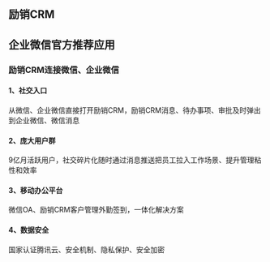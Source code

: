 ## **励销CRM**

## **企业微信官方推荐应用**



### **励销CRM连接微信、企业微信**

#### 1、社交入口

从微信、企业微信直接打开励销CRM，励销CRM消息、待办事项、审批及时弹出到企业微信、微信消息

#### 2、庞大用户群

9亿月活跃用户，社交碎片化随时通过消息推送把员工拉入工作场景、提升管理粘性和效率

#### 3、移动办公平台

微信OA、励销CRM客户管理外勤签到，一体化解决方案

#### 4、数据安全

国家认证腾讯云、安全机制、隐私保护、安全加密




